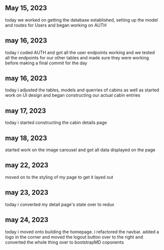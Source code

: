 ## May 15, 2023

today we worked on getting the database established, setting up the model and routes for Users and began working on AUTH

## may 16, 2023

today i coded AUTH and got all the user endpoints working and we tested all the endpoints for our other tables and made sure they were working before making a final commit for the day

## may 16, 2023

today i adjusted the tables, models and querries of cabins as well as started work on UI design and began constructing our actual cabin entries

## may 17, 2023

today i started constructing the cabin details page

## may 18, 2023

started work on the image carousel and got all data displayed on the page

## may 22, 2023

moved on to the styling of my page to get it layed out

## may 23, 2023

today i converted my detail page's state over to redux

## may 24, 2023

today i moved onto building the homepage. i refactored the navbar. added a logo in the corner and moved the logout button over to the right and converted the whole thing over to bootstrapMD coponents
